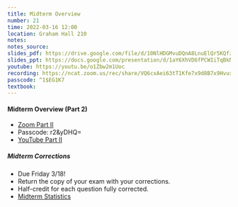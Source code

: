 ```yaml
---
title: Midterm Overview
number: 21
time: 2022-03-16 12:00
location: Graham Hall 210
notes:
notes_source:
slides_pdf: https://drive.google.com/file/d/10NlHDGMvuDQnA8LnuElQr5KQfzRXQHRK/view?usp=sharing
slides_ppt: https://docs.google.com/presentation/d/1aY6XhVD6fPCWIiTqBkNFFVPF0EawKIdSSSfUMtZLLEc/edit?usp=sharing
youtube: https://youtu.be/o1Zbw2m1Uoc
recording: https://ncat.zoom.us/rec/share/VQ6cxAei63tT1Kfe7x9d8B7x9HvuxQRcxSBahfH8NDdrMB0iDktTfKiWVDlst9fS.8bnIvfhpLHCg3iDT?startTime=1647446507000
passcode: ^1$EG1K7
textbook:
---
```


#### Midterm Overview (Part 2)
- [Zoom Part II](https://ncat.zoom.us/rec/share/gDKhi-fxfG7ZxLng0-D4hgRuPkZMh1-Z_dXBALWwXaxY_6fIfCdVhHZijzl6x1me.WT2UCWcn1USyb3Bd?startTime=1647451638000)
- Passcode: r2&yDHQ=
- [YouTube Part II](https://youtu.be/bSWlKNCM1T4)

##### Midterm Corrections
- Due Friday 3/18!
- Return the copy of your exam with your corrections.
- Half-credit for each question fully corrected.
- [Midterm Statistics](https://colab.research.google.com/drive/1mzk5uBicwz6kQVAfQyBFyEprdnxutAAW?usp=sharing)
